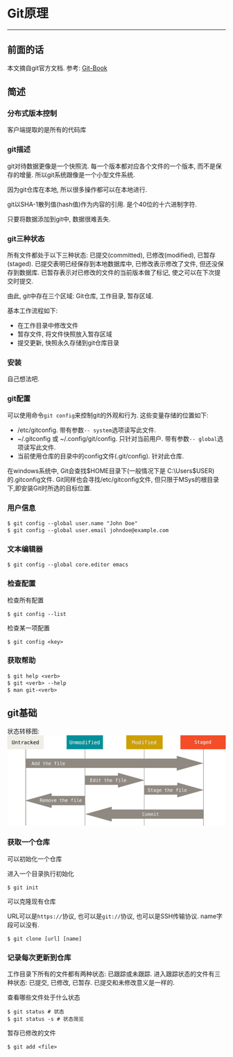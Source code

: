 # Git原理

---

## 前面的话

本文摘自git官方文档. 参考: [Git-Book](https://git-scm.com/book/zh/v2 "https://git-scm.com/book/zh/v2")

## 简述

### 分布式版本控制

客户端提取的是所有的代码库

### git描述

git对待数据更像是一个快照流. 每一个版本都对应各个文件的一个版本, 而不是保存的增量. 所以git系统跟像是一个小型文件系统.

因为git仓库在本地, 所以很多操作都可以在本地进行.

git以SHA-1散列值(hash值)作为内容的引用. 是个40位的十六进制字符.

只要将数据添加到git中, 数据很难丢失.

### git三种状态

所有文件都处于以下三种状态: 已提交(committed), 已修改(modified), 已暂存(staged). 已提交表明已经保存到本地数据库中, 已修改表示修改了文件, 但还没保存到数据库. 已暂存表示对已修改的文件的当前版本做了标记, 使之可以在下次提交时提交.

由此, git中存在三个区域: Git仓库, 工作目录, 暂存区域.

基本工作流程如下:

-   在工作目录中修改文件
-   暂存文件, 将文件快照放入暂存区域
-   提交更新, 快照永久存储到git仓库目录

### 安装

自己想法吧.

### git配置

可以使用命令`git config`来控制git的外观和行为. 这些变量存储的位置如下:

-   /etc/gitconfig. 带有参数`-- system`选项读写此文件.
-   ~/.gitconfig 或 ~/.config/git/config. 只针对当前用户. 带有参数`-- global`选项读写此文件.
-   当前使用仓库的目录中的config文件(.git/config). 针对此仓库.

在windows系统中, Git会查找$HOME目录下(一般情况下是 C:\Users\$USER)的.gitconfig文件. Git同样也会寻找/etc/gitconfig文件, 但只限于MSys的根目录下,即安装Git时所选的目标位置. 

### 用户信息

```
$ git config --global user.name "John Doe"
$ git config --global user.email johndoe@example.com
```

### 文本编辑器

```
$ git config --global core.editor emacs
```

### 检查配置

检查所有配置

```
$ git config --list
```

检查某一项配置

```
$ git config <key>
```

### 获取帮助

```
$ git help <verb>
$ git <verb> --help
$ man git-<verb>
```

## git基础

状态转移图:
![状态转移图](./source/StatusChange.png)

### 获取一个仓库

可以初始化一个仓库

进入一个目录执行初始化

```
$ git init 
```

可以克隆现有仓库

URL可以是`https://`协议, 也可以是`git://`协议, 也可以是SSH传输协议. name字段可以没有.

```
$ git clone [url] [name]
```

### 记录每次更新到仓库

工作目录下所有的文件都有两种状态: 已跟踪或未跟踪. 进入跟踪状态的文件有三种状态: 已提交, 已修改, 已暂存. 已提交和未修改意义是一样的.

查看哪些文件处于什么状态

```
$ git status # 状态
$ git status -s # 状态简览
```

暂存已修改的文件

```
$ git add <file>
```


